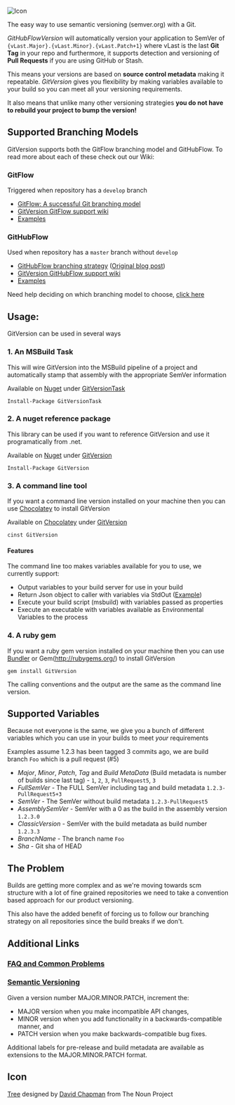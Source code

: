![Icon](https://raw.github.com/Particular/GitVersion/master/Icons/package_icon.png)

The easy way to use semantic versioning (semver.org) with a Git.

*GitHubFlowVersion* will automatically version your application to SemVer of  `{vLast.Major}.{vLast.Minor}.{vLast.Patch+1}` where vLast is the last **Git Tag** in your repo and furthermore, it supports detection and versioning of **Pull Requests** if you are using GitHub or Stash.

This means your versions are based on **source control metadata** making it repeatable. *GitVersion* gives you flexibility by making variables available to your build so you can meet all your versioning requirements. 

It also means that unlike many other versioning strategies **you do not have to rebuild your project to bump the version!**

## Supported Branching Models
GitVersion supports both the GitFlow branching model and GitHubFlow. To read more about each of these check out our Wiki:

### GitFlow
Triggered when repository has a `develop` branch

 - [GitFlow: A successful Git branching model](http://nvie.com/git-model/)
 - [GitVersion GitFlow support wiki](https://github.com/Particular/GitVersion/wiki/GitFlow)
 - [Examples](https://github.com/Particular/GitVersion/wiki/GitFlowExamples)

### GitHubFlow
Used when repository has a `master` branch without `develop`

 - [GitHubFlow branching strategy](http://guides.github.com/overviews/flow/) ([Original blog post](http://scottchacon.com/2011/08/31/github-flow.html))
 - [GitVersion GitHubFlow support wiki](https://github.com/Particular/GitVersion/wiki/GitHubFlow)
 - [Examples](https://github.com/Particular/GitVersion/wiki/GitHubFlowExamples)

Need help deciding on which branching model to choose, [click here](https://github.com/Particular/GitVersion/wiki/Choosing-branching-strategy)

## Usage:

GitVersion can be used in several ways

### 1. An MSBuild Task

This will wire GitVersion into the MSBuild pipeline of a project and automatically stamp that assembly with the appropriate SemVer information

Available on [Nuget](https://www.nuget.org) under [GitVersionTask](https://www.nuget.org/packages/GitVersionTask/)

    Install-Package GitVersionTask

### 2. A nuget reference package

This library can be used if you want to reference GitVersion and use it programatically from .net.

Available on [Nuget](https://www.nuget.org) under [GitVersion](https://www.nuget.org/packages/GitVersion/)

    Install-Package GitVersion

### 3. A command line tool

If you want a command line version installed on your machine then you can use [Chocolatey](http://chocolatey.org) to install GitVersion

Available on [Chocolatey](http://chocolatey.org) under [GitVersion](http://chocolatey.org/packages/GitVersion)

    cinst GitVersion

#### Features
The command line too makes variables available for you to use, we currently support:

 - Output variables to your build server for use in your build
 - Return Json object to caller with variables via StdOut ([Example](https://github.com/Particular/GitVersion/blob/master/Tests/JsonVersionBuilderTests.Json.approved.txt))
 - Execute your build script (msbuild) with variables passed as properties
 - Execute an executable with variables available as Environmental Variables to the process

### 4. A ruby gem
If you want a ruby gem version installed on your machine then you can use [Bundler](http://bundler.io/) or Gem(http://rubygems.org/) to install GitVersion

	gem install GitVersion

The calling conventions and the output are the same as the command line version.	

## Supported Variables
Because not everyone is the same, we give you a bunch of different variables which you can use in your builds to meet *your* requirements

Examples assume 1.2.3 has been tagged 3 commits ago, we are build branch `Foo` which is a pull request (#5)

 - *Major*, *Minor*, *Patch*, *Tag* and *Build MetaData* (Build metadata is number of builds since last tag) - `1`, `2`, `3`, `PullRequest5`, `3`
 - *FullSemVer* - The FULL SemVer including tag and build metadata `1.2.3-PullRequest5+3`
 - *SemVer* - The SemVer without build metadata `1.2.3-PullRequest5`
 - *AssemblySemVer* - SemVer with a 0 as the build in the assembly version `1.2.3.0`
 - *ClassicVersion* - SemVer with the build metadata as build number `1.2.3.3`
 - *BranchName* - The branch name `Foo`
 - *Sha* - Git sha of HEAD

## The Problem

Builds are getting more complex and as we're moving towards scm structure with a lot of fine grained repositories we need to take a convention based approach for our product versioning.

This also have the added benefit of forcing us to follow our branching strategy on all repositories since the build breaks if we don't.

## Additional Links

### [FAQ and Common Problems](https://github.com/Particular/GitVersion/wiki/FAQ)

### [Semantic Versioning](http://semver.org/)

Given a version number MAJOR.MINOR.PATCH, increment the:

 * MAJOR version when you make incompatible API changes,
 * MINOR version when you add functionality in a backwards-compatible manner, and
 * PATCH version when you make backwards-compatible bug fixes.

Additional labels for pre-release and build metadata are available as extensions to the MAJOR.MINOR.PATCH format.

## Icon

<a href="http://thenounproject.com/noun/tree/#icon-No13389" target="_blank">Tree</a> designed by <a href="http://thenounproject.com/david.chapman" target="_blank">David Chapman</a> from The Noun Project
